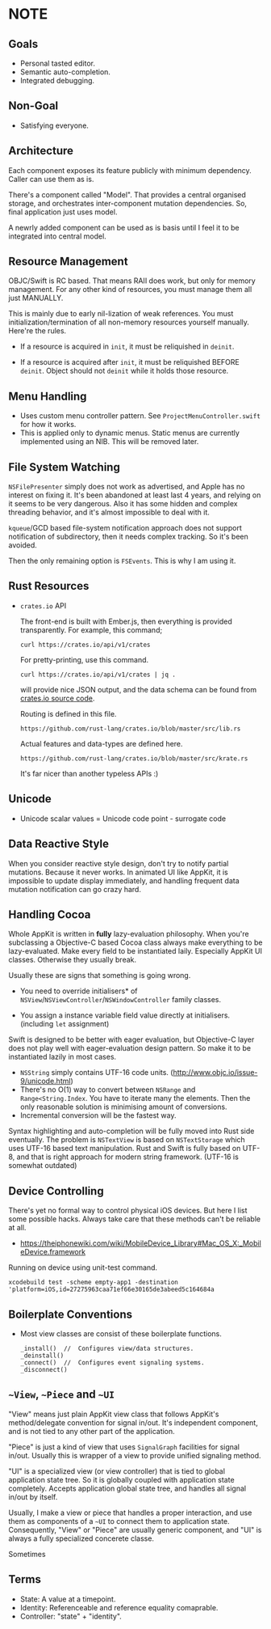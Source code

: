 NOTE
====







Goals
-----
-	Personal tasted editor.
-	Semantic auto-completion.
-	Integrated debugging.

Non-Goal
--------
-	Satisfying everyone.













Architecture
------------

Each component exposes its feature publicly with minimum dependency.
Caller can use them as is. 

There's a component called "Model". That provides a central organised
storage, and orchestrates inter-component mutation dependencies. So,
final application just uses model.

A newrly added component can be used as is basis until I feel it to be
integrated into central model.



Resource Management
-------------------
OBJC/Swift is RC based. That means RAII does work, but only for memory 
management. For any other kind of resources, you must manage them all 
just MANUALLY.

This is mainly due to early nil-lization of weak references. You must
initialization/termination of all non-memory resources yourself 
manually. Here're the rules.

-	If a resource is acquired in `init`, it must be reliquished
	in `deinit`.

-	If a resource is acquired after `init`, it must be reliquished
	BEFORE `deinit`. Object should not `deinit` while it holds 
	those resource.









Menu Handling
-------------

-	Uses custom menu controller pattern. See `ProjectMenuController.swift` for how it works.
-	This is applied only to dynamic menus. Static menus are currently implemented using an NIB.
	This will be removed later.











File System Watching
--------------------
`NSFilePresenter` simply does not work as advertised, and Apple has no
interest on fixing it. It's been abandoned at least last 4 years, and 
relying on it seems to be very dangerous. Also it has some hidden and
complex threading behavior, and it's almost impossible to deal with it.

`kqueue`/GCD based file-system notification approach does not support
notification of subdirectory, then it needs complex tracking. So it's 
been avoided.

Then the only remaining option is `FSEvents`. This is why I am using it.













Rust Resources
--------------

-	`crates.io` API

	The front-end is built with Ember.js, then everything is provided
	transparently. For example, this command;

		curl https://crates.io/api/v1/crates

	For pretty-printing, use this command.

		curl https://crates.io/api/v1/crates | jq .

	will provide nice JSON output, and the data schema can be found 
	from [crates.io source code](https://github.com/rust-lang/crates.io).
	

	Routing is defined in this file.
	
		https://github.com/rust-lang/crates.io/blob/master/src/lib.rs

	Actual features and data-types are defined here.

		https://github.com/rust-lang/crates.io/blob/master/src/krate.rs

	It's far nicer than another typeless APIs :)








Unicode
-------

-	Unicode scalar values = Unicode code point - surrogate code







Data Reactive Style
--------------------
When you consider reactive style design, don't try to notify partial mutations. 
Because it never works. In animated UI like AppKit, it is impossible to update display immediately,
and handling frequent data mutation notification can go crazy hard.










Handling Cocoa
---------------
Whole AppKit is written in **fully** lazy-evaluation philosophy.
When you're subclassing a Objective-C based Cocoa class always make everything
to be lazy-evaluated. Make every field to be instantiated laily. Especially AppKit
UI classes. Otherwise they usually break.

Usually these are signs that something is going wrong.

-	You need to override initialisers* of `NSView`/`NSViewController`/`NSWindowController` 
	family classes. 

-	You assign a instance variable field value directly at initialisers. (including `let` assignment)

Swift is designed to be better with eager evaluation, but Objective-C layer does not play well with
eager-evaluation design pattern. So make it to be instantiated lazily in most cases.



-	`NSString` simply contains UTF-16 code units. (http://www.objc.io/issue-9/unicode.html)
-	There's no O(1) way to convert between `NSRange` and `Range<String.Index`. You have to iterate
	many the elements. Then the only reasonable solution is minimising amount of conversions.
-	Incremental conversion will be the fastest way.

Syntax highlighting and auto-completion will be fully moved into Rust side eventually. 
The problem is `NSTextView` is based on `NSTextStorage` which uses UTF-16 based text manipulation.
Rust and Swift is fully based on UTF-8, and that is right approach for modern string framework. 
(UTF-16 is somewhat outdated) 















Device Controlling
------------------
There's yet no formal way to control physical iOS devices. But here I list some possible hacks.
Always take care that these methods can't be reliable at all.

-	https://theiphonewiki.com/wiki/MobileDevice_Library#Mac_OS_X:_MobileDevice.framework

Running on device using unit-test command.

	xcodebuild test -scheme empty-app1 -destination 'platform=iOS,id=27275963caa71ef66e30165de3abeed5c164684a






Boilerplate Conventions
-----------------------
-	Most view classes are consist of these boilerplate functions.

		_install()	//	Configures view/data structures.
		_deinstall()		
		_connect()	//	Configures event signaling systems.
		_disconnect()


`~View`, `~Piece` and `~UI`
---------------------------

"View" means just plain AppKit view class that follows AppKit's method/delegate convention
for signal in/out. It's independent component, and is not tied to any other part of the
application.

"Piece" is just a kind of view that uses `SignalGraph` facilities for signal in/out.
Usually this is wrapper of a view to provide unified signaling method.

"UI" is a specialized view (or view controller) that is tied to global application state 
tree. So it is globally coupled with application state completely. Accepts application 
global state tree, and handles all signal in/out by itself.

Usually, I make a view or piece that handles a proper interaction, and use them as 
components of a `~UI` to connect them to application state. Consequently, "View" or "Piece" are 
usually generic component, and "UI" is always a fully specialized concerete classe.

Sometimes





















Terms
-----

-	State: A value at a timepoint.
-	Identity: Referenceable and reference equality comaprable.
-	Controller: "state" + "identity".




